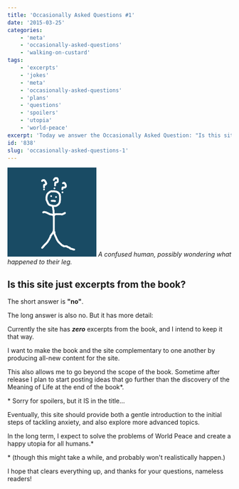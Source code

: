 ```yaml
---
title: 'Occasionally Asked Questions #1'
date: '2015-03-25'
categories:
    - 'meta'
    - 'occasionally-asked-questions'
    - 'walking-on-custard'
tags:
    - 'excerpts'
    - 'jokes'
    - 'meta'
    - 'occasionally-asked-questions'
    - 'plans'
    - 'questions'
    - 'spoilers'
    - 'utopia'
    - 'world-peace'
excerpt: 'Today we answer the Occasionally Asked Question: "Is this site just excerpts from the book, and how is that related to your plans for World Peace?"'
id: '838'
slug: 'occasionally-asked-questions-1'
---
```


[![A confused human](images/QuestionsSmall.png 'A confused human')](https://www.walkingoncustard.com/wp-content/uploads/2015/03/Questions.png)
_A confused human, possibly wondering what happened to their leg._

## Is this site just excerpts from the book?

The short answer is **"no"**.

The long answer is also no. But it has more detail:

Currently the site has **_zero_** excerpts from the book, and I intend to keep it that way.

I want to make the book and the site complementary to one another by producing all-new content for the site.

This also allows me to go beyond the scope of the book. Sometime after release I plan to start posting ideas that go further than the discovery of the Meaning of Life at the end of the book\*.

\* Sorry for spoilers, but it IS in the title...

Eventually, this site should provide both a gentle introduction to the initial steps of tackling anxiety, and also explore more advanced topics.

In the long term, I expect to solve the problems of World Peace and create a happy utopia for all humans.\*

\* (though this might take a while, and probably won't realistically happen.)

I hope that clears everything up, and thanks for your questions, nameless readers!
